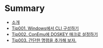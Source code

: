 # Summary

* [소개](README.md)
* [Tip001. Windows에서 CLI 구성하기](T001_cli.md)
* [Tip002. ConEmu에 DOSKEY 매크로 설정하기](T002_conemu.md)
* [Tip003. 간단한 명령을 추가해 보자.](T003_simple_cmd.md)

